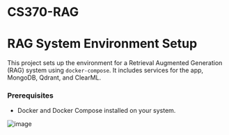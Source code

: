 # CS370-RAG
# RAG System Environment Setup

This project sets up the environment for a Retrieval Augmented Generation (RAG) system using `docker-compose`. It includes services for the app, MongoDB, Qdrant, and ClearML.

### Prerequisites
- Docker and Docker Compose installed on your system.

![image](https://github.com/user-attachments/assets/d63a8498-3114-4336-953f-31ae3f51e58e)

